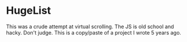 HugeList
========

This was a crude attempt at virtual scrolling.  The JS is old school and hacky.  Don't judge.  This is a copy/paste of a project I wrote 5 years ago.
